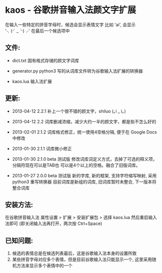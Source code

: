 kaos - 谷歌拼音输入法颜文字扩展
==============================

在输入一些特定的拼音字母时，候选会显示表情文字
比如 'ai', 会显示 '╮(╯_╰)╭' 在最后一个候选项中
  
文件:
-----
*   dict.txt 
    固有格式存储的颜文字词库

*   generator.py
    python3 写的从词库文件转为谷歌输入法扩展的转换器

*   kaos.lua
    输入法扩展

更新:
-----
*   2013-04-12  2.2.1
    补上一个很不错的颜文字，shiluo (｡í _ ì｡)

*   2013-04-12  2.2
    词库删减浓缩，减少大约一半的颜文字，都是些不怎么好的

*	2013-02-01	2.1.2
	词库格式修正，统一使用4空格分隔, 便于在 Google Docs 中修改	

*	2013-01-30	2.1.1 
	词库微小修正

*	2013-01-30	2.1.0 beta 测试版
	修改词库词定义方式，去掉了可选的释义项，分隔符现在可以是TAB也
	可以是4个以上的空格。融合了旧版词库。

*	2013-01-27	2.0.0 beta 测试版
	新的字库, 新的框架, 支持字符缩写映射, 采用 python3 重写转换器
	目前词库是新组的词库, 旧词库暂时未整合, 下一版本将整合词库

安装方法:
--------
在谷歌拼音输入法 属性设置 > 扩展 > 安装扩展包 > 选择 kaos.lua
然后重启输入法即可 (即关闭输入法再打开，两次按 Ctrl+Space)

已知问题:
---------
1.	候选的表情总是在候选列表最后，这是谷歌输入法本身的设置所致
2.	某些拼音字母对应多个表情，但是目前谷歌输入法只能显示一个,
    这里采用随机方法来显示多个表情中的一个
  

